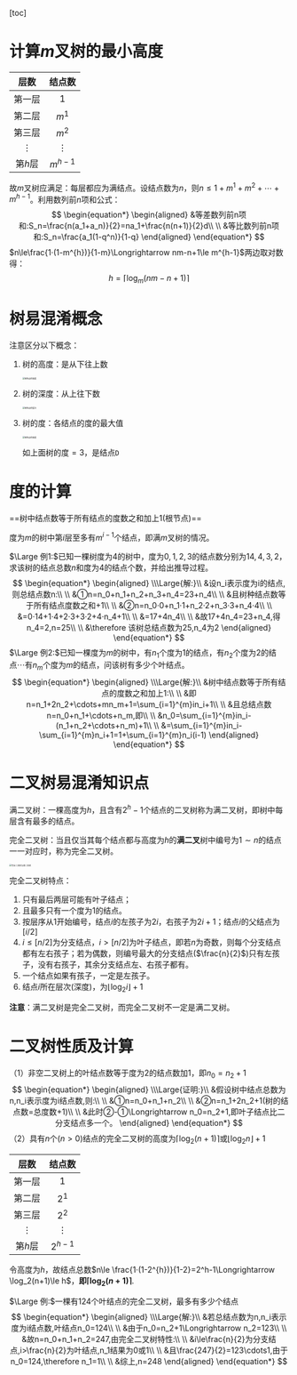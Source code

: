 [toc]

# 计算$m$叉树的最小高度

|   层数   |  结点数   |
| :------: | :-------: |
|  第一层  |    $1$    |
|  第二层  |   $m^1$   |
|  第三层  |   $m^2$   |
| $\vdots$ | $\vdots$  |
| 第$h$层  | $m^{h-1}$ |

故$m$叉树应满足：每层都应为满结点。设结点数为$n$，则$n\le 1+m^1+m^2+\cdots+m^{h-1}$。利用数列前$n$项和公式：
$$
\begin{equation*}
	\begin{aligned}
&等差数列前n项和:S_n=\frac{n(a_1+a_n)}{2}=na_1+\frac{n(n+1)}{2}d\\
\\
&等比数列前n项和:S_n=\frac{a_1(1-q^n)}{1-q}
	\end{aligned}
\end{equation*}
$$
$n\le\frac{1·(1-m^{h})}{1-m}\Longrightarrow nm-n+1\le m^{h-1}$两边取对数得：
$$
h=\lceil\log_m(nm-n+1)\rceil
$$

# 树易混淆概念

注意区分以下概念：

1. 树的高度：是从下往上数

   <img src="https://image.sybblogs.fun/img-common/202309212124368.png" alt="树结点的高度" style="zoom:25%;" />

2. 树的深度：从上往下数

   <img src="https://image.sybblogs.fun/img-common/202309212124113.png" alt="树结点的层次" style="zoom:25%;" />

3. 树的度：各结点的度的最大值

   <img src="https://image.sybblogs.fun/img-common/202309212124368.png" alt="树结点的高度" style="zoom:25%;" />

   如上面树的度$=3$，是结点`D`

# 度的计算

==树中结点数等于所有结点的度数之和加上$1$(根节点)==

度为$m$的树中第$i$层至多有$m^{i-1}$个结点，即满$m$叉树的情况。

$\Large 例1:$已知一棵树度为$4$的树中，度为$0,1,2,3$的结点数分别为$14,4,3,2$，求该树的结点总数$n$和度为$4$的结点个数，并给出推导过程。
$$
\begin{equation*}
	\begin{aligned}
\\\Large{解:}\\
&设n_i表示度为i的结点,则总结点数n:\\
\\
&①n=n_0+n_1+n_2+n_3+n_4=23+n_4\\
\\
&且树种结点数等于所有结点度数之和+1\\
\\
&②n=n_0·0+n_1·1+n_2·2+n_3·3+n_4·4\\
\\
&=0·14+1·4+2·3+3·2+4·n_4+1\\
\\
&=17+4n_4\\
\\
&故17+4n_4=23+n_4,得n_4=2,n=25\\
\\
&\therefore 该树总结点数为25,n_4为2
	\end{aligned}
\end{equation*}
$$
$\Large 例2:$已知一棵度为$m$的树中，有$n_1$个度为$1$的结点，有$n_2$个度为$2$的结点$\cdots$有$n_m$个度为$m$的结点，问该树有多少个叶结点。
$$
\begin{equation*}
	\begin{aligned}
\\\Large{解:}\\
&树中结点数等于所有结点的度数之和加上1:\\
\\
&即n=n_1+2n_2+\cdots+mn_m+1=\sum_{i=1}^{m}in_i+1\\
\\
&且总结点数n=n_0+n_1+\cdots+n_m,即\\
\\
&n_0=\sum_{i=1}^{m}in_i-(n_1+n_2+\cdots+n_m)+1\\
\\
&=\sum_{i=1}^{m}in_i-\sum_{i=1}^{m}n_i+1=1+\sum_{i=1}^{m}n_i(i-1)
	\end{aligned}
\end{equation*}
$$

# 二叉树易混淆知识点

满二叉树：一棵高度为$h$，且含有$2^{h}-1$个结点的二叉树称为满二叉树，即树中每层含有最多的结点。

完全二叉树：当且仅当其每个结点都与高度为$h$的**满二叉**树中编号为$1\sim n$的结点一一对应时，称为完全二叉树。

<img src="https://image.sybblogs.fun/img-common/202407161629233.jpg" alt="完全二叉树与满二叉树" style="zoom: 25%;" />

完全二叉树特点：

1. 只有最后两层可能有叶子结点；
2. 且最多只有一个度为$1$的结点。
3. 按层序从$1$开始编号，结点$i$的左孩子为$2i$，右孩子为$2i+1$；结点$i$的父结点为$[i/2]$
4. $i\le[n/2]$为分支结点，$i>[n/2]$为叶子结点，即若$n$为奇数，则每个分支结点都有左右孩子；若为偶数，则编号最大的分支结点($\frac{n}{2}$)只有左孩子，没有右孩子，其余分支结点左、右孩子都有。
5. 一个结点如果有孩子，一定是左孩子。
6. 结点$i$所在层次(深度)，为$\lfloor\log_2i\rfloor+1$

**注意**：满二叉树是完全二叉树，而完全二叉树不一定是满二叉树。

# 二叉树性质及计算

（1）非空二叉树上的叶结点数等于度为$2$的结点数加$1$，即$n_0=n_2+1$
$$
\begin{equation*}
	\begin{aligned}
\\\Large{证明:}\\
&假设树中结点总数为n,n_i表示度为i结点数,则:\\
\\
&①n=n_0+n_1+n_2\\
\\
&②n=n_1+2n_2+1(树的结点数=总度数+1)\\
\\
&此时②-①\Longrightarrow n_0=n_2+1,即叶子结点比二分支结点多一个。
	\end{aligned}
\end{equation*}
$$
（2）具有$n$个$(n>0)$结点的完全二叉树的高度为$\lceil\log_2(n+1)\rceil$或$\lfloor\log_2n\rfloor+1$

|   层数   |  结点数   |
| :------: | :-------: |
|  第一层  |    $1$    |
|  第二层  |   $2^1$   |
|  第三层  |   $2^2$   |
| $\vdots$ | $\vdots$  |
| 第$h$层  | $2^{h-1}$ |

令高度为$h$，故结点总数$n\le \frac{1·(1-2^{h})}{1-2}=2^h-1\Longrightarrow \log_2(n+1)\le h$，**即$\lceil\log_2(n+1)\rceil$**.

$\Large 例:$一棵有$124$个叶结点的完全二叉树，最多有多少个结点
$$
\begin{equation*}
	\begin{aligned}
\\\Large{解:}\\
&若总结点数为n,n_i表示度为i结点数,叶结点n_0=124\\
\\
&由于n_0=n_2+1\Longrightarrow n_2=123\\
\\
&故n=n_0+n_1+n_2=247,由完全二叉树特性:\\
\\
&i\le\frac{n}{2}为分支结点,i>\frac{n}{2}为叶结点,n_1结果为0或1\\
\\
&且\frac{247}{2}=123\cdots1,由于n_0=124,\therefore n_1=1\\
\\
&综上,n=248
	\end{aligned}
\end{equation*}
$$
